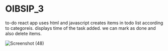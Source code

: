 # OIBSIP_3
to-do react app 
uses html and javascript
creates items in todo list according to categoreis.
displays time of the task added.
we can mark as done and also delete items.

![Screenshot (48)](https://github.com/raksha1408/OIBSIP_3/assets/84089427/50e6f481-f09e-4807-91ce-2c49c5d03321)
